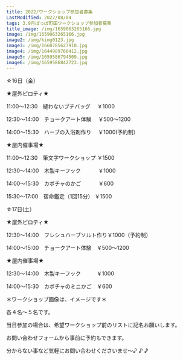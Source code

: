 ```yaml
---
title: 2022/ワークショップ参加者募集
LastModified: 2022/08/04
tags: 3.9月ぽっぽ町田ワークショップ参加者募集
title_image: /img/1659063265166.jpg
image: /img/1659063265166.jpg
image2: /img/kimg0123.jpg
image3: /img/1660785627910.jpg
image4: /img/1644989766412.jpg
image5: /img/1659586794509.jpg
image6: /img/1659586842723.jpg
---
```

☆16日（金）

★屋外ピロティ★

11:00～12:30　縫わないプチバッグ 　￥1000

12:30～14:00　チョークアート体験 　￥500～1200

14:00～15:30　ハーブの入浴剤作り 　￥1000(予約制）

★屋内催事場★

11:00～12:30　筆文字ワークショップ  ￥1500

12:30～14:00　木製キーフック　　　 ￥1000

14:00～15:30　カボチャのかご　　　 ￥600

15:30～17:00　宿命鑑定（1回15分）  ￥1500

☆17日(土）

★屋外ピロティ★

12:30～14:00　フレシュハーブソルト作り￥1000（予約制）

14:00～15:00　チョークアート体験　￥500～1200

★屋内催事場★

12:30～14:00　木製キーフック　　　￥1000

14:00～15:30　カボチャのミニかご　￥600



＊ワークショップ画像は、イメージです＊

各４名～５名です。

当日参加の場合は、希望ワークショップ前のリストに記名お願いします。

お問い合わせフォームから事前に予約もできます。

分からない事など気軽にお問い合わせくださいませ～♪ ♪ ♪